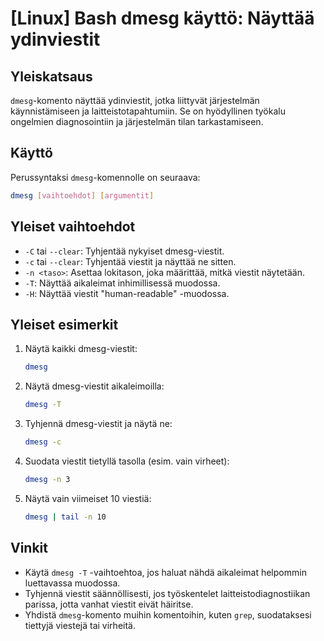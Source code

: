 # [Linux] Bash dmesg käyttö: Näyttää ydinviestit

## Yleiskatsaus
`dmesg`-komento näyttää ydinviestit, jotka liittyvät järjestelmän käynnistämiseen ja laitteistotapahtumiin. Se on hyödyllinen työkalu ongelmien diagnosointiin ja järjestelmän tilan tarkastamiseen.

## Käyttö
Perussyntaksi `dmesg`-komennolle on seuraava:
```bash
dmesg [vaihtoehdot] [argumentit]
```

## Yleiset vaihtoehdot
- `-C` tai `--clear`: Tyhjentää nykyiset dmesg-viestit.
- `-c` tai `--clear`: Tyhjentää viestit ja näyttää ne sitten.
- `-n <taso>`: Asettaa lokitason, joka määrittää, mitkä viestit näytetään.
- `-T`: Näyttää aikaleimat inhimillisessä muodossa.
- `-H`: Näyttää viestit "human-readable" -muodossa.

## Yleiset esimerkit
1. Näytä kaikki dmesg-viestit:
   ```bash
   dmesg
   ```

2. Näytä dmesg-viestit aikaleimoilla:
   ```bash
   dmesg -T
   ```

3. Tyhjennä dmesg-viestit ja näytä ne:
   ```bash
   dmesg -c
   ```

4. Suodata viestit tietyllä tasolla (esim. vain virheet):
   ```bash
   dmesg -n 3
   ```

5. Näytä vain viimeiset 10 viestiä:
   ```bash
   dmesg | tail -n 10
   ```

## Vinkit
- Käytä `dmesg -T` -vaihtoehtoa, jos haluat nähdä aikaleimat helpommin luettavassa muodossa.
- Tyhjennä viestit säännöllisesti, jos työskentelet laitteistodiagnostiikan parissa, jotta vanhat viestit eivät häiritse.
- Yhdistä `dmesg`-komento muihin komentoihin, kuten `grep`, suodataksesi tiettyjä viestejä tai virheitä.